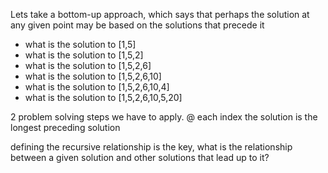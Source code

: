 Lets take a bottom-up approach, which says that perhaps the solution at any given point may be based on the solutions that precede it

- what is the solution to [1,5]
- what is the solution to [1,5,2]
- what is the solution to [1,5,2,6]
- what is the solution to [1,5,2,6,10]
- what is the solution to [1,5,2,6,10,4]
- what is the solution to [1,5,2,6,10,5,20]

2 problem solving steps we have to apply.
@ each index the solution is the longest preceding solution

defining the recursive relationship is the key,
what is the relationship between a given solution and other solutions that lead up to it?
